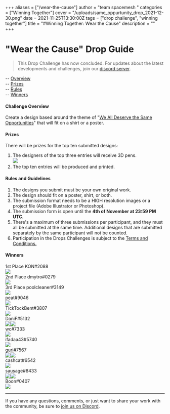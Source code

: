 +++
aliases = ["/wear-the-cause"]
author = "team spacemesh "
categories = ["Winning Together"]
cover = "/uploads/same_oppurtunity_drop_2021-12-30.png"
date = 2021-11-25T13:30:00Z
tags = ["drop challenge", "winning together"]
title = "#Winning Together: Wear the Cause"
description = ""
+++
# "Wear the Cause" Drop Guide

> This Drop Challenge has now concluded. For updates about the latest developments and challenges, join our [discord server](https://chat.spacemesh.io "join discord").

\-- [Overview](#challenge-overview)  
\-- [Prizes](#prizes)  
\-- [Rules](#rules-and-guidelines)  
\-- [Winners]()

#### Challenge Overview

Create a design based around the theme of "[We All Deserve the Same Opportunities](https://spacemesh.io/blog/we-all-deserve-the-same-opportunities/ "Same Opportunity")" that will fit on a shirt or a poster.

#### Prizes

There will be prizes for the top ten submitted designs:

1. The designers of the top three entries will receive 3D pens.  
   ![](/uploads/3d_pen_small_2021-10-28.jpg)
2. The top ten entries will be produced and printed.

#### Rules and Guidelines

1. The designs you submit must be your own original work.
2. The design should fit on a poster, shirt, or both.
3. The submission format needs to be a HIGH resolution images or a project file (Adobe Illustrator or Photoshop).
4. The submission form is open until the **4th of November at 23:59 PM UTC**.
5. There's a maximum of three submissions per participant, and they must all be submitted at the same time. Additional designs that are submitted separately by the same participant will not be counted.
6. Participation in the Drops Challenges is subject to the [Terms and Conditions.](https://www.spacemesh.io/causes-terms/ "Terms and Conditions")

#### Winners

1st Place KON#2088  
![](/uploads/screen_shot_2021-11-08_at_16-26-54_2021-11-25.png)  
2nd Place dmytro#0279  
![](/uploads/dmytro_2021-11-25.png)  
3rd Place poolcleaner#3149  
![](/uploads/unknown2_2021-11-25.png)  
peat#9046  
![](/uploads/2_2021-11-25.png)  
TickTockBent#3807  
![](/uploads/design-ticktockbent_2021-11-25.png)  
DaniF#5132  
![](/uploads/design-danif-5132-black_2021-11-25.png)![](/uploads/design-danif-5132-white_2021-11-25.png)  
wc#7333  
![](/uploads/winning_together-1_2021-11-25.png)  
ifadaa43#5740  
![](/uploads/design-ifada_2021-11-25.png)  
guri#7567  
![](/uploads/design-equality2_2021-11-25.jpeg)![](/uploads/design-equality_2021-11-25.jpg)  
cashcat#6542  
![](/uploads/sonderling_spacemesh_2021-11-25.jpg)  
sausage#8433  
![](/uploads/screen_shot_2021-11-08_at_16-30-03_2021-11-25.png)![](/uploads/screen_shot_2021-11-08_at_16-30-32_2021-11-25.png)  
Boon#0407  
![](/uploads/12_2021-11-25.jpg)

***

If you have any questions, comments, or just want to share your work with the community, be sure to [join us on Discord](https://discord.gg/WWsBMaEdjK "discord").